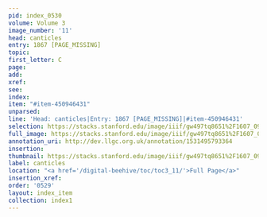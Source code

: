 ```yaml
---
pid: index_0530
volume: Volume 3
image_number: '11'
head: canticles
entry: 1867 [PAGE_MISSING]
topic: 
first_letter: C
page: 
add: 
xref: 
see: 
index: 
item: "#item-450946431"
unparsed: 
line: 'Head: canticles|Entry: 1867 [PAGE_MISSING]|#item-450946431'
selection: https://stacks.stanford.edu/image/iiif/gw497tq8651%2F1607_0954/1566,2545,451,81/full/0/default.jpg
full_image: https://stacks.stanford.edu/image/iiif/gw497tq8651%2F1607_0954/full/full/0/default.jpg
annotation_uri: http://dev.llgc.org.uk/annotation/1531495793364
insertion: 
thumbnail: https://stacks.stanford.edu/image/iiif/gw497tq8651%2F1607_0954/1566,2545,451,81/150,/0/default.jpg
label: canticles
location: "<a href='/digital-beehive/toc/toc3_11/'>Full Page</a>"
insertion_xref: 
order: '0529'
layout: index_item
collection: index1
---
```

